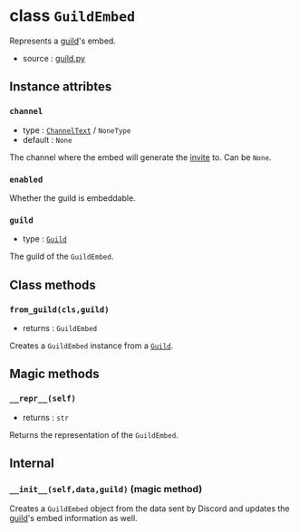 # class `GuildEmbed`

Represents a [guild](Guild.md)'s embed.

- source : [guild.py](https://github.com/HuyaneMatsu/hata/blob/master/hata/guild.py)

## Instance attribtes

### `channel`

- type : [`ChannelText`](ChannelText.md) / `NoneType`
- default : `None`

The channel where the embed will generate the [invite](Invite.md) to.
Can be `None`.

### `enabled`

Whether the guild is embeddable.

### `guild`

- type : [`Guild`](Guild.md)

The guild of the `GuildEmbed`.

## Class methods

### `from_guild(cls,guild)`

- returns : `GuildEmbed`

Creates a `GuildEmbed` instance from a [`Guild`](Guild.md).

## Magic methods

### `__repr__(self)`

- returns : `str`

Returns the representation of the `GuildEmbed`.

## Internal

### `__init__(self,data,guild)` (magic method)

Creates a `GuildEmbed` object from the data sent by Discord and updates the
[guild](Guild.md)'s embed information as well.
